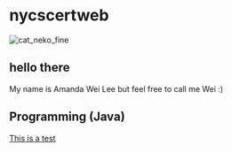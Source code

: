 # nycscertweb

![cat_neko_fine](https://user-images.githubusercontent.com/107557711/180831537-317aa0e7-0eb6-43d9-9b12-da9b08478ed1.gif)

## hello there
My name is Amanda Wei Lee but feel free to call me Wei :)

## Programming (Java)
[This is a test](https://github.com/hunter-teacher-cert/cohort-3-summer-work-AmaneWei/tree/master/programming)
